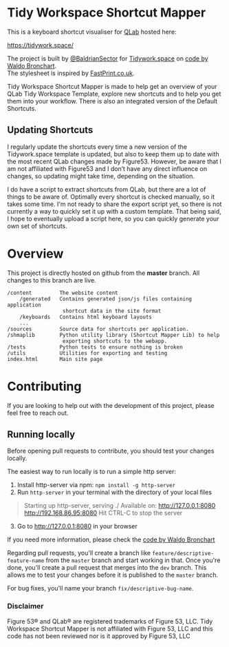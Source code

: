 Tidy Workspace Shortcut Mapper
==================

This is a keyboard shortcut visualiser for [QLab](https://qlab.app/) hosted here:

https://tidywork.space/

The project is built by [@BaldrianSector](https://www.facebook.com/baldriansector) for [Tidywork.space](https://tidywork.space) on [code by Waldo Bronchart](https://github.com/waldobronchart/ShortcutMapper).<br/>The stylesheet is inspired by [FastPrint.co.uk](http://www.fastprint.co.uk/adobe-shortcut-mapper/).

Tidy Workspace Shortcut Mapper is made to help get an overview of your QLab Tidy Workspace Template, explore new shortcuts and to help you get them into your workflow. There is also an integrated version of the Default Shortcuts.

## Updating Shortcuts

I regularly update the shortcuts every time a new version of the Tidywork.space template is updated, but also to keep them up to date with the most recent QLab changes made by Figure53. However, be aware that I am not affiliated with Figure53 and I don’t have any direct influence on changes, so updating might take time, depending on the situation.

I do have a script to extract shortcuts from QLab, but there are a lot of things to be aware of. Optimally every shortcut is checked manually, so it takes some time. I'm not ready to share the export script yet, so there is not currently a way to quickly set it up with a custom template. That being said, I hope to eventually upload a script here, so you can quickly generate your own set of shortcuts.

# Overview

This project is directly hosted on github from the **master** branch. All changes to this branch are live.

```
/content         The website content
    /generated   Contains generated json/js files containing application
                  shortcut data in the site format
    /keyboards   Contains html keyboard layouts
    ...
/sources         Source data for shortcuts per application.
/shmaplib        Python utility library (Shortcut Mapper Lib) to help 
                  exporting shortcuts to the webapp.
/tests           Python tests to ensure nothing is broken
/utils           Utilities for exporting and testing
index.html       Main site page
```

# Contributing

If you are looking to help out with the development of this project, please feel free to reach out. 

## Running locally

Before opening pull requests to contribute, you should test your changes locally.

The easiest way to run locally is to run a simple http server:
1. Install http-server via npm: `npm install -g http-server`
2. Run `http-server` in your terminal with the directory of your local files
  > Starting up http-server, serving ./
  > Available on:
  >   http://127.0.0.1:8080
  >   http://192.168.86.95:8080
  > Hit CTRL-C to stop the server
3. Go to http://127.0.0.1:8080 in your browser

If you need more information, please check the [code by Waldo Bronchart](https://github.com/waldobronchart/ShortcutMapper)

Regarding pull requests, you'll create a branch like `feature/descriptive-feature-name` from the `master` branch and start working in that. Once you're done, you'll create a pull request that merges into the `dev` branch.
This allows me to test your changes before it is published to the `master` branch.

For bug fixes, you'll name your branch `fix/descriptive-bug-name`.

### Disclaimer

Figure 53® and QLab® are registered trademarks of Figure 53, LLC.
Tidy Workspace Shortcut Mapper is not affiliated with Figure 53, LLC and this code has not been reviewed nor is it approved by Figure 53, LLC
